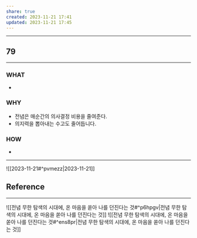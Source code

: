```yaml
---
share: true
created: 2023-11-21 17:41
updated: 2023-11-21 17:45
---
```


---
## 79
---
### WHAT
- 
### WHY
- 전념은 매순간의 의사결정 비용을 줄여준다.
- 의지력을 뽑아내는 수고도 줄어듭니다.
### HOW
- 
---

![[2023-11-21#^pvmezz|2023-11-21]]

## Reference
---
![[전념  무한 탐색의 시대에, 온 마음을 쏟아 나를 던진다는 것#^p6hpgv|전념  무한 탐색의 시대에, 온 마음을 쏟아 나를 던진다는 것]]
![[전념  무한 탐색의 시대에, 온 마음을 쏟아 나를 던진다는 것#^ens8pr|전념  무한 탐색의 시대에, 온 마음을 쏟아 나를 던진다는 것]]
